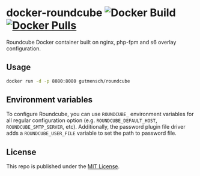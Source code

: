 # docker-roundcube ![Docker Build](https://github.com/gutmensch/docker-roundcube/actions/workflows/docker-image.yml/badge.svg) [![Docker Pulls](https://img.shields.io/docker/pulls/gutmensch/roundcube.svg)](https://registry.hub.docker.com/u/gutmensch/roundcube/)

Roundcube Docker container built on nginx, php-fpm and s6 overlay configuration.

## Usage

```bash
docker run -d -p 8080:8080 gutmensch/roundcube
```

## Environment variables

To configure Roundcube, you can use `ROUNDCUBE_` environment variables for all regular configuration option (e.g. `ROUNDCUBE_DEFAULT_HOST`, `ROUNDCUBE_SMTP_SERVER`, etc). Additionally, the password plugin file driver adds a `ROUNDCUBE_USER_FILE` variable to set the path to password file.

## License

This repo is published under the [MIT License](http://www.opensource.org/licenses/mit-license.php).
